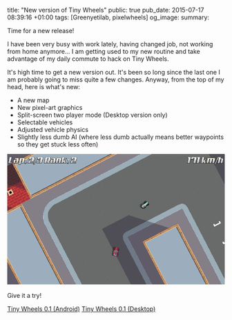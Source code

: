 title: "New version of Tiny Wheels"
public: true
pub_date: 2015-07-17 08:39:16 +01:00
tags: [Greenyetilab, pixelwheels]
og_image:
summary:


Time for a new release!

I have been very busy with work lately, having changed job, not working from home anymore... I am getting used to my new routine and take advantage of my daily commute to hack on Tiny Wheels.

It's high time to get a new version out. It's been so long since the last one I am probably going to miss quite a few changes. Anyway, from the top of my head, here is what's new:

- A new map
- New pixel-art graphics
- Split-screen two player mode (Desktop version only)
- Selectable vehicles
- Adjusted vehicle physics
- Slightly less dumb AI (where less dumb actually means better waypoints so they get stuck less often)

![Screenshot](/projects/tinywheels/0.1/city.png)

Give it a try!

<a href="/storage/tinywheels/tinywheels-0.1.apk" class="dl-button">Tiny Wheels 0.1 (Android)</a>
<a href="/storage/tinywheels/tinywheels-0.1.tar.bz2" class="dl-button">Tiny Wheels 0.1 (Desktop)</a>
